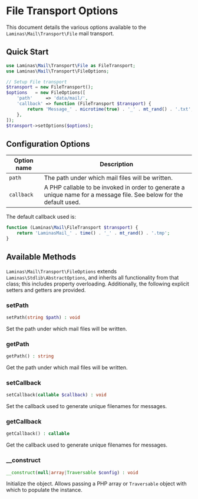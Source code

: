 # File Transport Options

This document details the various options available to the
`Laminas\Mail\Transport\File` mail transport.

## Quick Start

```php
use Laminas\Mail\Transport\File as FileTransport;
use Laminas\Mail\Transport\FileOptions;

// Setup File transport
$transport = new FileTransport();
$options   = new FileOptions([
    'path'     => 'data/mail/',
    'callback' => function (FileTransport $transport) {
        return 'Message_' . microtime(true) . '_' . mt_rand() . '.txt';
    },
]);
$transport->setOptions($options);
```

## Configuration Options

Option name | Description
----------- | -----------
`path`      | The path under which mail files will be written.
`callback`  | A PHP callable to be invoked in order to generate a unique name for a message file. See below for the default used.

The default callback used is:

```php
function (Laminas\Mail\FileTransport $transport) {
    return 'LaminasMail_' . time() . '_' . mt_rand() . '.tmp';
}
```

## Available Methods

`Laminas\Mail\Transport\FileOptions` extends `Laminas\Stdlib\AbstractOptions`, and
inherits all functionality from that class; this includes property overloading.
Additionally, the following explicit setters and getters are provided.

### setPath

```php
setPath(string $path) : void
```

Set the path under which mail files will be written.

### getPath

```php
getPath() : string
```

Get the path under which mail files will be written.

### setCallback

```php
setCallback(callable $callback) : void
```

Set the callback used to generate unique filenames for messages.

### getCallback

```php
getCallback() : callable
```

Get the callback used to generate unique filenames for messages.

### \_\_construct

```php
__construct(null|array|Traversable $config) : void
```

Initialize the object. Allows passing a PHP array or `Traversable` object with
which to populate the instance.
